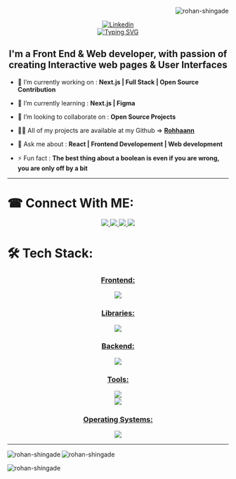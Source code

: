 <p align="right"> <img src="https://komarev.com/ghpvc/?username=rohan-shingade&label=Profile%20views&color=0e75b6&style=flat" alt="rohan-shingade" /> </p>


<div>
    <div align="center">
      <a href="https://linkedin.com/in/https://www.linkedin.com/in/rohan-s-a5621/" script="align='center'">
        <img alt="Linkedin" title="Linkedin" src="https://capsule-render.vercel.app/api?type=venom&height=200&text=Rohan%20Shingade&fontSize=70&color=0:36bcf7,100:36bcf7&stroke=36bcf7"/>
       </a>
    </div>
    <!-- typing effect -->
    <div align="center">
        <a href="https://git.io/typing-svg">
        <img src="https://readme-typing-svg.demolab.com?font=Fira+Code&size=27&pause=500&center=true&width=435&lines=%F0%9F%91%8B+A+Front+End+Developer;%F0%9F%91%8B+A+Web+Developer;%F0%9F%91%8B+A+React+Developer;%F0%9F%91%8B+A+Freelance+Developer;" alt="Typing SVG" />
        </a>
    </div>
</div>


<h2 align="center"> I'm a Front End & Web developer, with passion of creating Interactive web pages & User Interfaces</h2>

- 🔭 I’m currently working on : **Next.js | Full Stack | Open Source Contribution**

- 🌱 I’m currently learning : **Next.js | Figma**

- 👯 I’m looking to collaborate on : **Open Source Projects**

- 👨‍💻 All of my projects are available at my Github => **[Rohhaann](https://github.com/Rohhaannn)**

- 💬 Ask me about : **React | Frontend Developement | Web development**

- ⚡ Fun fact : **The best thing about a boolean is even if you are wrong, you are only off by a bit**

<hr>


# ☎ Connect With ME:

<div align="center">

  <a href="https://twitter.com/i_m_rohaannn" target="_blank">
    <img  src="https://skillicons.dev/icons?i=twitter"/>
  </a>

  <a href="https://linkedin.com/in/https://www.linkedin.com/in/rohan-s-a5621/" target="_blank">
    <img src="https://skillicons.dev/icons?i=linkedin"/>
  </a>

  <a href="https://discord.com/invite/K75CEnhW4d" target="_blank">
    <img src="https://skillicons.dev/icons?i=discord"/>
  </a>

  <a href="shingaderohan96@gmail.com" target="_blank">
    <img src="https://skillicons.dev/icons?i=gmail"/>
  </a>

</div>



# 🛠️ Tech Stack:

<div align="center">

  <a href="https://skillicons.dev">
    <h3> Frontend:</h3>
    <img src="https://skillicons.dev/icons?i=c,cpp,html,css,javascript,typescript,react,nextjs"/>
    <br>
    <h3> Libraries:</h3>
    <img src="https://skillicons.dev/icons?i=babel,redux,vite,bootstrap,tailwind,figma,postman"/>
    <br>
    <h3> Backend:</h3>
    <img src="https://skillicons.dev/icons?i=nodejs,express,mongo,mysql"/>
    <br>
    <h3> Tools:</h3>
    <img src="https://skillicons.dev/icons?i=git,github,githubactions,notion,vscode,bash,stackoverflow"/>
    <br>
    <img src="https://skillicons.dev/icons?i=npm,pnpm,codepen,replit,vercel,netlify,docker"/>
    <br>
    <h3> Operating Systems:</h3>
    <img src="https://skillicons.dev/icons?i=windows,linux,ubuntu,kali"/>
    <br>
  </a>

</div>

<hr>

<p>
  <img align="left" src="https://github-readme-stats.vercel.app/api/top-langs?username=Rohhaannn&show_icons=true&locale=en&layout=compact&theme=dark" alt="rohan-shingade" />
</p>

<p>
  <img align="center" src="https://github-readme-stats.vercel.app/api?username=Rohhaannn&show_icons=true&locale=en&theme=dark" alt="rohan-shingade" />
</p>

<p>
  <img align="center" src="https://github-readme-streak-stats.herokuapp.com/?user=Rohhaannn&theme=dark" alt="rohan-shingade" />
</p>
